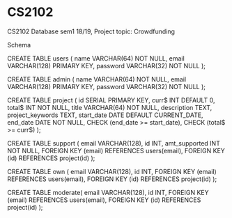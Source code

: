 # CS2102
CS2102 Database sem1 18/19, Project topic: Crowdfunding


Schema 

CREATE TABLE users (
name VARCHAR(64) NOT NULL,
email VARCHAR(128) PRIMARY KEY,
password VARCHAR(32) NOT NULL
);

CREATE TABLE admin (
name VARCHAR(64) NOT NULL,
email VARCHAR(128) PRIMARY KEY,
password VARCHAR(32) NOT NULL
);

CREATE TABLE project (
id SERIAL PRIMARY KEY,
curr$ INT DEFAULT 0,
total$ INT NOT NULL,
title VARCHAR(64) NOT NULL,
description TEXT,
project_keywords TEXT,
start_date DATE DEFAULT CURRENT_DATE,
end_date DATE NOT NULL,
CHECK (end_date >= start_date),
CHECK (total$ >= curr$)
);


CREATE TABLE support (
email VARCHAR(128),
id INT,
amt_supported INT NOT NULL,
FOREIGN KEY (email) REFERENCES users(email),
FOREIGN KEY (id) REFERENCES project(id)
);


CREATE TABLE own (
    email VARCHAR(128),
    id INT,
    FOREIGN KEY (email) REFERENCES users(email),
    FOREIGN KEY (id) REFERENCES project(id)
);


CREATE TABLE moderate(
    email VARCHAR(128),
    id INT,
    FOREIGN KEY (email) REFERENCES users(email),
    FOREIGN KEY (id) REFERENCES project(id)
);



